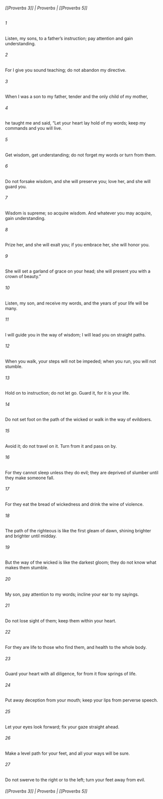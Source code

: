 ###### [[Proverbs 3]] | Proverbs | [[Proverbs 5]]

###### 1
Listen, my sons, to a father’s instruction; pay attention and gain understanding.
###### 2
For I give you sound teaching; do not abandon my directive.
###### 3
When I was a son to my father, tender and the only child of my mother,
###### 4
he taught me and said, “Let your heart lay hold of my words; keep my commands and you will live.
###### 5
Get wisdom, get understanding; do not forget my words or turn from them.
###### 6
Do not forsake wisdom, and she will preserve you; love her, and she will guard you.
###### 7
Wisdom is supreme; so acquire wisdom. And whatever you may acquire, gain understanding.
###### 8
Prize her, and she will exalt you; if you embrace her, she will honor you.
###### 9
She will set a garland of grace on your head; she will present you with a crown of beauty.”
###### 10
Listen, my son, and receive my words, and the years of your life will be many.
###### 11
I will guide you in the way of wisdom; I will lead you on straight paths.
###### 12
When you walk, your steps will not be impeded; when you run, you will not stumble.
###### 13
Hold on to instruction; do not let go. Guard it, for it is your life.
###### 14
Do not set foot on the path of the wicked or walk in the way of evildoers.
###### 15
Avoid it; do not travel on it. Turn from it and pass on by.
###### 16
For they cannot sleep unless they do evil; they are deprived of slumber until they make someone fall.
###### 17
For they eat the bread of wickedness and drink the wine of violence.
###### 18
The path of the righteous is like the first gleam of dawn, shining brighter and brighter until midday.
###### 19
But the way of the wicked is like the darkest gloom; they do not know what makes them stumble.
###### 20
My son, pay attention to my words; incline your ear to my sayings.
###### 21
Do not lose sight of them; keep them within your heart.
###### 22
For they are life to those who find them, and health to the whole body.
###### 23
Guard your heart with all diligence, for from it flow springs of life.
###### 24
Put away deception from your mouth; keep your lips from perverse speech.
###### 25
Let your eyes look forward; fix your gaze straight ahead.
###### 26
Make a level path for your feet, and all your ways will be sure.
###### 27
Do not swerve to the right or to the left; turn your feet away from evil.

###### [[Proverbs 3]] | Proverbs | [[Proverbs 5]]

